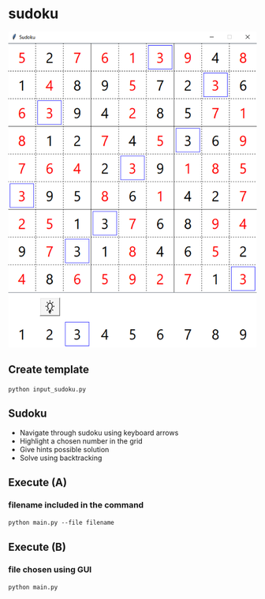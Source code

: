 # sudoku
![Alt Text](https://github.com/uanve/sudoku/blob/main/assets/screenshot.PNG?raw=true)


## Create template
``` python input_sudoku.py ```

## Sudoku
- Navigate through sudoku using keyboard arrows
- Highlight a chosen number in the grid
- Give hints possible solution
- Solve using backtracking


## Execute (A)
### filename included in the command
``` python main.py --file filename ```
## Execute (B)
### file chosen using GUI
``` python main.py ```
